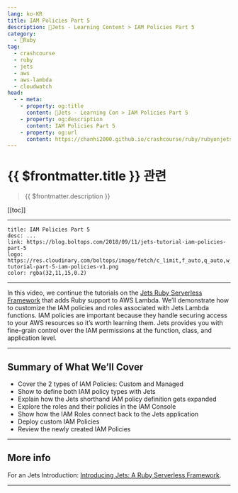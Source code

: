 ```yaml
---
lang: ko-KR
title: IAM Policies Part 5
description: 🔻Jets - Learning Content > IAM Policies Part 5
category:
  - 🔻Ruby
tag:
  - crashcourse
  - ruby
  - jets
  - aws
  - aws-lambda
  - cloudwatch
head:
  - - meta:
    - property: og:title
      content: 🔻Jets - Learning Con > IAM Policies Part 5
    - property: og:description
      content: IAM Policies Part 5
    - property: og:url
      content: https://chanhi2000.github.io/crashcourse/ruby/rubyonjets-learning-content/20180911-jets-tutorial-iam-policies-part-5.html
---
```


# {{ $frontmatter.title }} 관련

> {{ $frontmatter.description }}

[[toc]]

---

```component VPCard
title: IAM Policies Part 5
desc: ...
link: https://blog.boltops.com/2018/09/11/jets-tutorial-iam-policies-part-5
logo: https://res.cloudinary.com/boltops/image/fetch/c_limit,f_auto,q_auto,w_655/https://blog.boltops.com/img/posts/2018/09/jets-tutorial-part-5-iam-policies-v1.png
color: rgba(32,11,15,0.2)
```

---

<VidStack src="youtube/T6F61kPSZCc" />

In this video, we continue the tutorials on the [Jets Ruby Serverless Framework](http://rubyonjets.com/) that adds Ruby support to AWS Lambda. We’ll demonstrate how to customize the IAM policies and roles associated with Jets Lambda functions. IAM policies are important because they handle securing access to your AWS resources so it’s worth learning them. Jets provides you with fine-grain control over the IAM permissions at the function, class, and application level.

---

## Summary of What We’ll Cover

- Cover the 2 types of IAM Policies: Custom and Managed
- Show to define both IAM policy types with Jets
- Explain how the Jets shorthand IAM policy definition gets expanded
- Explore the roles and their policies in the IAM Console
- Show how the IAM Roles connect back to the Jets application
- Deploy custom IAM Policies
- Review the newly created IAM Policies

---

## More info

For an Jets Introduction: [Introducing Jets: A Ruby Serverless Framework](https://blog.boltops.com/2018/08/18/introducing-jets-a-ruby-serverless-framework/).

---

<TagLinks />